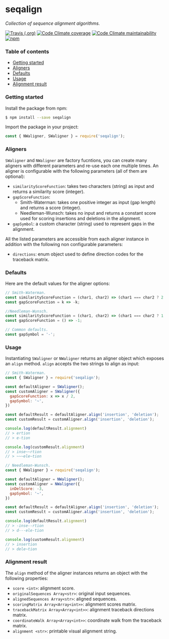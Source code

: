 # seqalign

_Collection of sequence alignment algorithms._

[![Travis (.org)](https://img.shields.io/travis/lorenzocestaro/seqalign.svg)](https://travis-ci.org/lorenzocestaro/seqalign)
[![Code Climate coverage](https://img.shields.io/codeclimate/coverage/lorenzocestaro/seqalign.svg)](https://codeclimate.com/github/lorenzocestaro/seqalign)
[![Code Climate maintainability](https://img.shields.io/codeclimate/maintainability/lorenzocestaro/seqalign.svg)](https://codeclimate.com/github/lorenzocestaro/seqalign)
[![npm](https://img.shields.io/npm/v/seqalign.svg)](https://www.npmjs.com/package/seqalign)

### Table of contents
* [Getting started](#getting-started)
* [Aligners](#aligners)
* [Defaults](#defaults)
* [Usage](#usage)
* [Alignment result](#alignment-result)

### Getting started
Install the package from npm:
```bash
$ npm install --save seqalign
```
Import the package in your project:
```javascript
const { NWaligner, SWaligner } = require('seqalign');
```

### Aligners
`SWaligner` and `NWaligner` are factory fucntions, you can create many aligners
with different parameters and re-use each one multiple times. An aligner is
configurable with the following parameters (all of them are optional):
* `similarityScoreFunction`: takes two characters (string) as input and returns
a similarity score (integer).
* `gapScoreFunction`:
  * Smith-Waterman: takes one positive integer as input (gap length) and
    returns a score (integer).
  * Needleman-Wunsch: takes no input and returns a constant score used for
    scoring insertions and deletions in the alignment.
* `gapSymbol`: a custom character (string) used to represent gaps in the
alignment.

All the listed parameters are accessible from each aligner instance in addition
with the following non configurable parameters:
* `directions`: enum object used to define direction codes for the traceback
matrix.

### Defaults
Here are the default values for the aligner options:
```javascript
// Smith-Waterman.
const similarityScoreFunction = (char1, char2) => (char1 === char2 ? 2 : -1);
const gapScoreFunction = k => -k;

//Needleman-Wunsch.
const similarityScoreFunction = (char1, char2) => (char1 === char2 ? 1 : -2);
const gapScoreFunction = () => -1;

// Common defaults.
const gapSymbol = '-';
```

### Usage
Instantiating `SWaligner` or `NWaligner` returns an aligner object which exposes an `align`
method. `align` accepts the two strings to align as input:
```javascript
// Smith-Waterman.
const { SWaligner } = require('seqalign');

const defaultAligner = SWaligner();
const customAligner = SWaligner({
  gapScoreFunction: x => x / 2,
  gapSymbol: '~',
})

const defaultResult = defaultAligner.align('insertion', 'deletion');
const customResult = customAligner.align('insertion', 'deletion');

console.log(defaultResult.alignment)
// > ertion
// > e-tion

console.log(customResult.alignment)
// > inse~~rtion
// > ~~~ele~tion
```

```javascript
// Needleman-Wunsch.
const { NWaligner } = require('seqalign');

const defaultAligner = NWaligner();
const customAligner = NWaligner({
  inDelScore: -3,
  gapSymbol: '~',
})

const defaultResult = defaultAligner.align('insertion', 'deletion');
const customResult = customAligner.align('insertion', 'deletion');

console.log(defaultResult.alignment)
// > -inse--rtion
// > d---ele-tion

console.log(customResult.alignment)
// > insertion
// > dele~tion
```

### Alignment result
The `align` method of the aligner instances returns an object with the following
properties:
* `score <int>`: alignment score.
* `originalSequences Array<str>`: original input sequences.
* `alignedSequences Array<str>`: aligned sequences.
* `scoringMatrix Array<Array<int>>`: alignment scores matrix.
* `tracebackMatrix Array<Array<int>>`: alignment traceback directions matrix.
* `coordinateWalk Array<Array<int>>`: coordinate walk from the traceback matrix.
* `alignment <str>`: printable visual alignment string.
